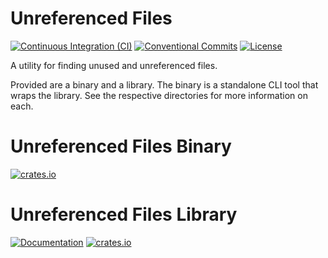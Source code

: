 # Unreferenced Files
[![Continuous Integration (CI)](https://github.com/DeveloperC286/unreferenced_files/actions/workflows/continuous-integration.yml/badge.svg)](https://github.com/DeveloperC286/unreferenced_files/actions/workflows/continuous-integration.yml)
[![Conventional Commits](https://img.shields.io/badge/Conventional%20Commits-1.0.0-yellow.svg)](https://conventionalcommits.org)
[![License](https://img.shields.io/badge/License-AGPLv3-blue.svg)](https://www.gnu.org/licenses/agpl-3.0)


A utility for finding unused and unreferenced files.

Provided are a binary and a library. The binary is a standalone CLI tool that wraps the library. See the respective directories for more information on each.


# Unreferenced Files Binary
[![crates.io](https://img.shields.io/crates/v/unreferenced_files)](https://crates.io/crates/unreferenced_files)


# Unreferenced Files Library
[![Documentation](https://docs.rs/unreferenced_files_lib/badge.svg)](https://docs.rs/unreferenced_files_lib)
[![crates.io](https://img.shields.io/crates/v/unreferenced_files_lib)](https://crates.io/crates/unreferenced_files_lib)
